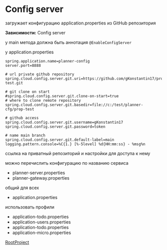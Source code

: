 # Config server
загружает конфигурацию application.properties из GitHub репозитория

**Зависимости:**
Config server

у main метода должна быть аннотация `@EnableConfigServer`

у application.properties 
```
spring.application.name=planner-config
server.port=8888

# url private github repository
spring.cloud.config.server.git.uri=https://github.com/gKonstantin17/prop-test.git

# git clone on start
#spring.cloud.config.server.git.clone-on-start=true
# where to clone remote repository
spring.cloud.config.server.git.basedir=file://c:/test/planner-cfg/prop-test

# github access
spring.cloud.config.server.git.username=gKonstantin17
spring.cloud.config.server.git.password=token

# name main branch
spring.cloud.config.server.git.default-label=main
logging.pattern.console=%C{1.} [%-5level] %d{HH:mm:ss} - %msg%n
```
ссылка на приватный репозиторий и настройки для доступа к нему

можно перечислить конфигурацию по названию сервиса
- planner-server.properties
- planner-gateway.properties

общий для всех
- application.properties

использовать профили
- application-todo.properties
- application-users.properties
- application-todo.properties
- application-micro.properties



[RootProject](../README.md)